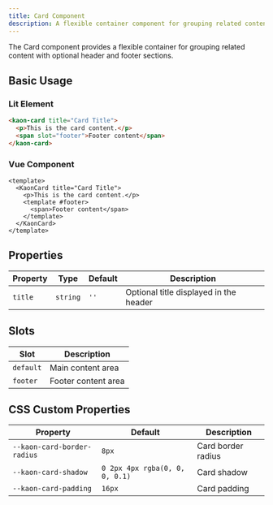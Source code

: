 ```yaml
---
title: Card Component
description: A flexible container component for grouping related content
---
```


The Card component provides a flexible container for grouping related content with optional header and footer sections.

## Basic Usage

### Lit Element

```html
<kaon-card title="Card Title">
  <p>This is the card content.</p>
  <span slot="footer">Footer content</span>
</kaon-card>
```

### Vue Component

```vue
<template>
  <KaonCard title="Card Title">
    <p>This is the card content.</p>
    <template #footer>
      <span>Footer content</span>
    </template>
  </KaonCard>
</template>
```

## Properties

| Property | Type | Default | Description |
|----------|------|---------|-------------|
| `title` | `string` | `''` | Optional title displayed in the header |

## Slots

| Slot | Description |
|------|-------------|
| `default` | Main content area |
| `footer` | Footer content area |

## CSS Custom Properties

| Property | Default | Description |
|----------|---------|-------------|
| `--kaon-card-border-radius` | `8px` | Card border radius |
| `--kaon-card-shadow` | `0 2px 4px rgba(0, 0, 0, 0.1)` | Card shadow |
| `--kaon-card-padding` | `16px` | Card padding |